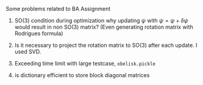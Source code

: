 Some problems related to BA Assignment

1. SO(3) condition during optimization
    why updating $\psi$ with $\psi = \psi + \delta\psi$ would result in non SO(3) matrix? (Even generating rotation matrix with Rodrigues formula)

2. Is it necessary to project the rotation matrix to SO(3) after each update. I used SVD.

3. Exceeding time limit with large testcase, `obelisk.pickle`

4. is dictionary efficient to store block diagonal matrices

